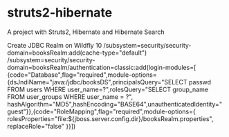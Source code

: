 # struts2-hibernate
A project with Struts2, Hibernate and Hibernate Search

Create JDBC Realm on Wildfly 10
/subsystem=security/security-domain=booksRealm:add(cache-type="default")
/subsystem=security/security-domain=booksRealm/authentication=classic:add(login-modules=[ {code="Database",flag="required",module-options={dsJndiName="java:/jdbc/booksDS",principalsQuery="SELECT passwd FROM users WHERE user_name=?",rolesQuery="SELECT group_name FROM user_groups WHERE user_name = ?", hashAlgorithm="MD5",hashEncoding="BASE64",unauthenticatedIdentity="guest"}},{code="RoleMapping",flag="required",module-options={ rolesProperties="file:${jboss.server.config.dir}/booksRealm.properties", replaceRole="false" }}])
